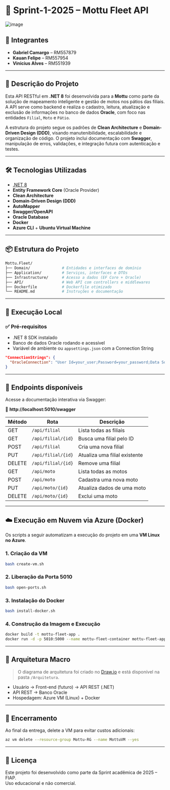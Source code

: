 # 🚀 Sprint-1-2025 – Mottu Fleet API

![image](https://github.com/user-attachments/assets/6335eded-1ce5-41f1-8fbd-7921804f3f67)

## 👥 Integrantes

- **Gabriel Camargo** – RM557879  
- **Kauan Felipe** – RM557954  
- **Vinicius Alves** – RM551939

---

## 📌 Descrição do Projeto

Esta API RESTful em **.NET 8** foi desenvolvida para a **Mottu** como parte da solução de mapeamento inteligente e gestão de motos nos pátios das filiais. A API serve como backend e realiza o cadastro, leitura, atualização e exclusão de informações no banco de dados **Oracle**, com foco nas entidades `Filial`, `Moto` e `Pátio`.

A estrutura do projeto segue os padrões de **Clean Architecture** e **Domain-Driven Design (DDD)**, visando manutenibilidade, escalabilidade e organização de código. O projeto inclui documentação com **Swagger**, manipulação de erros, validações, e integração futura com autenticação e testes.

---

## 🛠️ Tecnologias Utilizadas

- [.NET 8](https://dotnet.microsoft.com/en-us/download/dotnet/8.0)
- **Entity Framework Core** (Oracle Provider)
- **Clean Architecture**
- **Domain-Driven Design (DDD)**
- **AutoMapper**
- **Swagger/OpenAPI**
- **Oracle Database**
- **Docker**
- **Azure CLI** + **Ubuntu Virtual Machine**

---

## 📦 Estrutura do Projeto

```bash
Mottu.Fleet/
├── Domain/              # Entidades e interfaces de domínio
├── Application/         # Serviços, interfaces e DTOs
├── Infrastructure/      # Acesso a dados (EF Core + Oracle)
├── API/                 # Web API com controllers e middlewares
├── Dockerfile           # Dockerfile otimizado
└── README.md            # Instruções e documentação
```

---

## 🚀 Execução Local

### ✅ Pré-requisitos

- .NET 8 SDK instalado  
- Banco de dados Oracle rodando e acessível  
- Variável de ambiente ou `appsettings.json` com a Connection String

```json
"ConnectionStrings": {
  "OracleConnection": "User Id=your_user;Password=your_password;Data Source=your_datasource"
}
```

---

## 🧪 Endpoints disponíveis

Acesse a documentação interativa via Swagger:

📍 **http://localhost:5010/swagger**

| Método | Rota                 | Descrição                         |
|--------|----------------------|----------------------------------|
| GET    | `/api/filial`        | Lista todas as filiais           |
| GET    | `/api/filial/{id}`   | Busca uma filial pelo ID         |
| POST   | `/api/filial`        | Cria uma nova filial             |
| PUT    | `/api/filial/{id}`   | Atualiza uma filial existente    |
| DELETE | `/api/filial/{id}`   | Remove uma filial                |
| GET    | `/api/moto`          | Lista todas as motos             |
| POST   | `/api/moto`          | Cadastra uma nova moto           |
| PUT    | `/api/moto/{id}`     | Atualiza dados de uma moto       |
| DELETE | `/api/moto/{id}`     | Exclui uma moto                  |

---

## ☁️ Execução em Nuvem via Azure (Docker)

Os scripts a seguir automatizam a execução do projeto em uma **VM Linux no Azure**.

### 1. Criação da VM

```bash
bash create-vm.sh
```

### 2. Liberação da Porta 5010

```bash
bash open-ports.sh
```

### 3. Instalação do Docker

```bash
bash install-docker.sh
```

### 4. Construção da Imagem e Execução

```bash
docker build -t mottu-fleet-app .
docker run -d -p 5010:5000 --name mottu-fleet-container mottu-fleet-app
```

---

## 🧭 Arquitetura Macro

> O diagrama de arquitetura foi criado no [Draw.io](https://draw.io) e está disponível na pasta `/Arquitetura`.

- Usuário → Front-end (futuro) → API REST (.NET)  
- API REST → Banco Oracle  
- Hospedagem: Azure VM (Linux) + Docker  

---

## 🧹 Encerramento

Ao final da entrega, delete a VM para evitar custos adicionais:

```bash
az vm delete --resource-group Mottu-RG --name MottuVM --yes
```

---

## 📄 Licença

Este projeto foi desenvolvido como parte da Sprint acadêmica de 2025 – FIAP.  
Uso educacional e não comercial.
